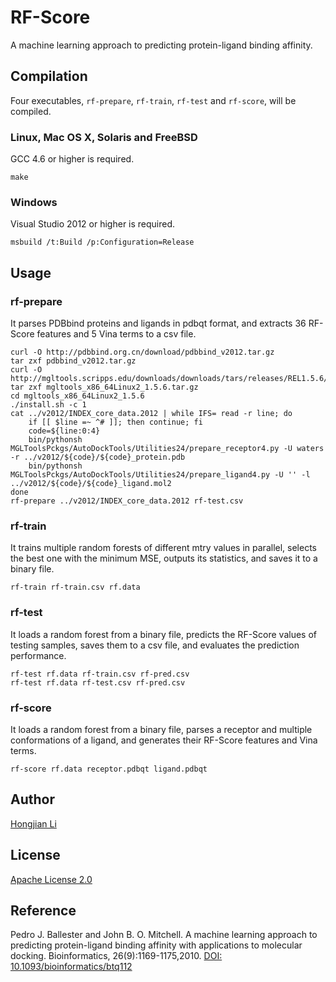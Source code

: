 RF-Score
========

A machine learning approach to predicting protein-ligand binding affinity.


Compilation
-----------

Four executables, `rf-prepare`, `rf-train`, `rf-test` and `rf-score`, will be compiled.

### Linux, Mac OS X, Solaris and FreeBSD

GCC 4.6 or higher is required.

    make

### Windows

Visual Studio 2012 or higher is required.

    msbuild /t:Build /p:Configuration=Release


Usage
-----

### rf-prepare

It parses PDBbind proteins and ligands in pdbqt format, and extracts 36 RF-Score features and 5 Vina terms to a csv file.

    curl -O http://pdbbind.org.cn/download/pdbbind_v2012.tar.gz
    tar zxf pdbbind_v2012.tar.gz
    curl -O http://mgltools.scripps.edu/downloads/downloads/tars/releases/REL1.5.6/mgltools_x86_64Linux2_1.5.6.tar.gz
    tar zxf mgltools_x86_64Linux2_1.5.6.tar.gz
    cd mgltools_x86_64Linux2_1.5.6
    ./install.sh -c 1
    cat ../v2012/INDEX_core_data.2012 | while IFS= read -r line; do
        if [[ $line =~ ^# ]]; then continue; fi
        code=${line:0:4}
        bin/pythonsh MGLToolsPckgs/AutoDockTools/Utilities24/prepare_receptor4.py -U waters -r ../v2012/${code}/${code}_protein.pdb
        bin/pythonsh MGLToolsPckgs/AutoDockTools/Utilities24/prepare_ligand4.py -U '' -l ../v2012/${code}/${code}_ligand.mol2
    done
    rf-prepare ../v2012/INDEX_core_data.2012 rf-test.csv

### rf-train

It trains multiple random forests of different mtry values in parallel, selects the best one with the minimum MSE, outputs its statistics, and saves it to a binary file.

    rf-train rf-train.csv rf.data

### rf-test

It loads a random forest from a binary file, predicts the RF-Score values of testing samples, saves them to a csv file, and evaluates the prediction performance.

	rf-test rf.data rf-train.csv rf-pred.csv
    rf-test rf.data rf-test.csv rf-pred.csv

### rf-score

It loads a random forest from a binary file, parses a receptor and multiple conformations of a ligand, and generates their RF-Score features and Vina terms.

    rf-score rf.data receptor.pdbqt ligand.pdbqt


Author
------

[Hongjian Li]


License
-------

[Apache License 2.0]


Reference
---------

Pedro J. Ballester and John B. O. Mitchell. A machine learning approach to predicting protein-ligand binding affinity with applications to molecular docking. Bioinformatics, 26(9):1169-1175,2010. [DOI: 10.1093/bioinformatics/btq112]


[Hongjian Li]: http://www.cse.cuhk.edu.hk/~hjli
[Apache License 2.0]: http://www.apache.org/licenses/LICENSE-2.0
[DOI: 10.1093/bioinformatics/btq112]: http://dx.doi.org/10.1093/bioinformatics/btq112